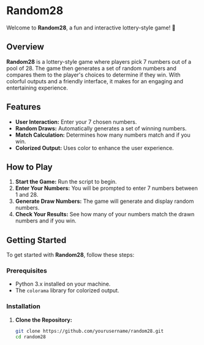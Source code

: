 # Random28

Welcome to **Random28**, a fun and interactive lottery-style game! 🎉

## Overview

**Random28** is a lottery-style game where players pick 7 numbers out of a pool of 28. The game then generates a set of random numbers and compares them to the player's choices to determine if they win. With colorful outputs and a friendly interface, it makes for an engaging and entertaining experience.

## Features

- **User Interaction:** Enter your 7 chosen numbers.
- **Random Draws:** Automatically generates a set of winning numbers.
- **Match Calculation:** Determines how many numbers match and if you win.
- **Colorized Output:** Uses color to enhance the user experience.

## How to Play

1. **Start the Game:** Run the script to begin.
2. **Enter Your Numbers:** You will be prompted to enter 7 numbers between 1 and 28.
3. **Generate Draw Numbers:** The game will generate and display random numbers.
4. **Check Your Results:** See how many of your numbers match the drawn numbers and if you win.

## Getting Started

To get started with **Random28**, follow these steps:

### Prerequisites

- Python 3.x installed on your machine.
- The `colorama` library for colorized output.

### Installation

1. **Clone the Repository:**

   ```bash
   git clone https://github.com/yourusername/random28.git
   cd random28
